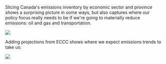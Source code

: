 Slicing Canada's emissions inventory by economic sector and province shows a surprising picture in some ways, but also captures where our policy focus really needs to be if we're going to materially reduce emissions: oil and gas and transportation.

<a href="images/inventory_sector.png" target="_blank">
  <img border="0" align="center"  src="images/inventory_sector.png"/>
</a>


Adding projections from ECCC shows where we expect emissions trends to take us:

<a href="images/emissions_and_targets_simple.png" target="_blank">
  <img border="0" align="center"  src="images/sector_proj.png"/>
</a>
